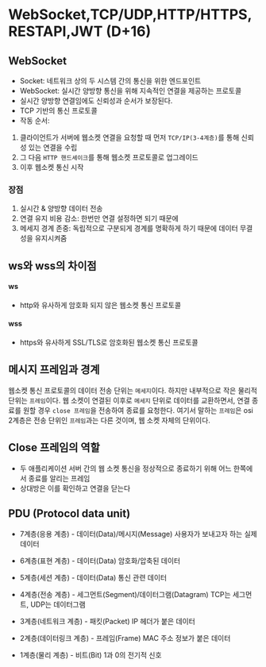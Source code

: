 # WebSocket,TCP/UDP,HTTP/HTTPS,RESTAPI,JWT (D+16)
## WebSocket
- Socket: 네트워크 상의 두 시스템 간의 통신을 위한 엔드포인트
- WebSocket: 실시간 양방향 통신을 위해 지속적인 연결을 제공하는 프로토콜
- 실시간 양방향 연결임에도 신뢰성과 순서가 보장된다.
- TCP 기반의 통신 프로토콜
- 작동 순서:
1. 클라이언트가 서버에 웹소켓 연결을 요청할 때 먼저 `TCP/IP(3-4계층)`를 통해 신뢰성 있는 연결을 수립
2. 그 다음 `HTTP 핸드셰이크`를 통해 웹소켓 프로토콜로 업그레이드
3. 이후 웹소켓 통신 시작

### 장점
1. 실시간 & 양방향 데이터 전송
2. 연결 유지 비용 감소: 한번만 연결 설정하면 되기 때문에
3. 메세지 경계 존중: 독립적으로 구분되게 경계를 명확하게 하기 때문에 데이터 무결성을 유지시켜줌

## ws와 wss의 차이점
#### ws
- http와 유사하게 암호화 되지 않은 웹소켓 통신 프로토콜
#### wss
- https와 유사하게 SSL/TLS로 암호화된 웹소켓 통신 프로토콜
## 메시지 프레임과 경계
웹소켓 통신 프로토콜의 데이터 전송 단위는 `메세지`이다. 하지만 내부적으로 작은 물리적 단위는 `프레임`이다. 웹 소켓이 연결된 이후로 `메세지` 단위로 데이터를 교환하면서, 연결 종료를 원할 경우 `close 프레임`을
전송하여 종료를 요청한다.
여기서 말하는 `프레임`은 osi 2계층은 전송 단위인 `프레임`과는 다른 것이며, 웹 소켓 자체의 단위이다.

## Close 프레임의 역할
- 두 애플리케이션 서버 간의 웹 소켓 통신을 정상적으로 종료하기 위해 어느 한쪽에서 종료를 알리는 프레임
- 상대방은 이를 확인하고 연결을 닫는다

## PDU (Protocol data unit)
- 7계층(응용 계층) - 데이터(Data)/메시지(Message)
사용자가 보내고자 하는 실제 데이터

- 6계층(표현 계층) - 데이터(Data)
암호화/압축된 데이터

- 5계층(세션 계층) - 데이터(Data)
통신 관련 데이터

- 4계층(전송 계층) - 세그먼트(Segment)/데이터그램(Datagram)
TCP는 세그먼트, UDP는 데이터그램

- 3계층(네트워크 계층) - 패킷(Packet)
IP 헤더가 붙은 데이터

- 2계층(데이터링크 계층) - 프레임(Frame)
MAC 주소 정보가 붙은 데이터

- 1계층(물리 계층) - 비트(Bit)
1과 0의 전기적 신호
